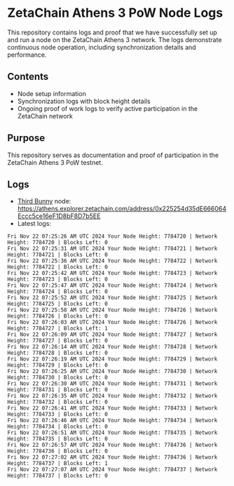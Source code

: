 # ZetaChain Athens 3 PoW Node Logs
This repository contains logs and proof that we have successfully set up and run a node on the ZetaChain Athens 3 network. The logs demonstrate continuous node operation, including synchronization details and performance.

## Contents
- Node setup information
- Synchronization logs with block height details
- Ongoing proof of work logs to verify active participation in the ZetaChain network

## Purpose
This repository serves as documentation and proof of participation in the ZetaChain Athens 3 PoW testnet.

## Logs

- [Third Bunny](https://thirdbunny.xyz/) node: https://athens.explorer.zetachain.com/address/0x225254d35dE666064Eccc5ce16eF1D8bF8D7b5EE
- Latest logs:
```
Fri Nov 22 07:25:26 AM UTC 2024 Your Node Height: 7784720 | Network Height: 7784720 | Blocks Left: 0
Fri Nov 22 07:25:31 AM UTC 2024 Your Node Height: 7784721 | Network Height: 7784721 | Blocks Left: 0
Fri Nov 22 07:25:36 AM UTC 2024 Your Node Height: 7784722 | Network Height: 7784722 | Blocks Left: 0
Fri Nov 22 07:25:42 AM UTC 2024 Your Node Height: 7784723 | Network Height: 7784723 | Blocks Left: 0
Fri Nov 22 07:25:47 AM UTC 2024 Your Node Height: 7784724 | Network Height: 7784724 | Blocks Left: 0
Fri Nov 22 07:25:52 AM UTC 2024 Your Node Height: 7784725 | Network Height: 7784725 | Blocks Left: 0
Fri Nov 22 07:25:58 AM UTC 2024 Your Node Height: 7784726 | Network Height: 7784726 | Blocks Left: 0
Fri Nov 22 07:26:03 AM UTC 2024 Your Node Height: 7784726 | Network Height: 7784727 | Blocks Left: 1
Fri Nov 22 07:26:09 AM UTC 2024 Your Node Height: 7784727 | Network Height: 7784727 | Blocks Left: 0
Fri Nov 22 07:26:14 AM UTC 2024 Your Node Height: 7784728 | Network Height: 7784728 | Blocks Left: 0
Fri Nov 22 07:26:19 AM UTC 2024 Your Node Height: 7784729 | Network Height: 7784729 | Blocks Left: 0
Fri Nov 22 07:26:25 AM UTC 2024 Your Node Height: 7784730 | Network Height: 7784730 | Blocks Left: 0
Fri Nov 22 07:26:30 AM UTC 2024 Your Node Height: 7784731 | Network Height: 7784731 | Blocks Left: 0
Fri Nov 22 07:26:35 AM UTC 2024 Your Node Height: 7784732 | Network Height: 7784732 | Blocks Left: 0
Fri Nov 22 07:26:41 AM UTC 2024 Your Node Height: 7784733 | Network Height: 7784733 | Blocks Left: 0
Fri Nov 22 07:26:46 AM UTC 2024 Your Node Height: 7784734 | Network Height: 7784734 | Blocks Left: 0
Fri Nov 22 07:26:51 AM UTC 2024 Your Node Height: 7784735 | Network Height: 7784735 | Blocks Left: 0
Fri Nov 22 07:26:57 AM UTC 2024 Your Node Height: 7784736 | Network Height: 7784736 | Blocks Left: 0
Fri Nov 22 07:27:02 AM UTC 2024 Your Node Height: 7784736 | Network Height: 7784737 | Blocks Left: 1
Fri Nov 22 07:27:07 AM UTC 2024 Your Node Height: 7784737 | Network Height: 7784737 | Blocks Left: 0
```
